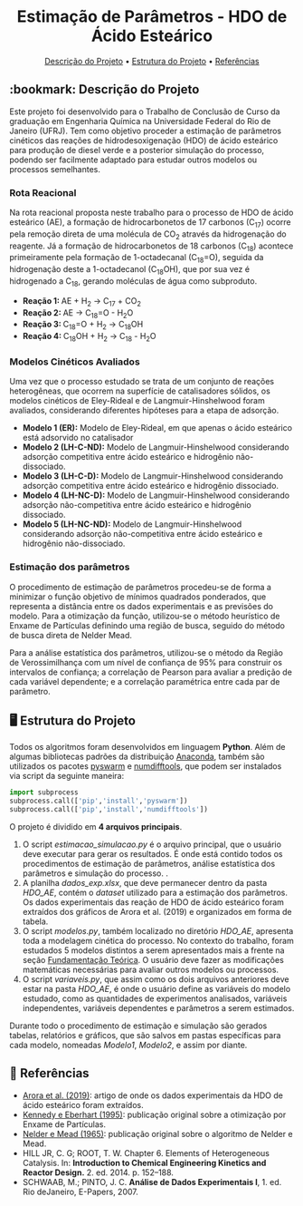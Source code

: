 <h1 align="center"> Estimação de Parâmetros - HDO de Ácido Esteárico </h1>

<p align="center">
 <a href="#descricao">Descrição do Projeto</a> •
 <a href="#comousar">Estrutura do Projeto</a>  • 
 <a href="#referencias">Referências</a>
</p>

<h2 id="descricao"> :bookmark: Descrição do Projeto </h2>

<p> 
Este projeto foi desenvolvido para o Trabalho de Conclusão de Curso da graduação em Engenharia Química na Universidade Federal do Rio de Janeiro (UFRJ). Tem como objetivo proceder a estimação de parâmetros cinéticos das reações de hidrodesoxigenação (HDO) de ácido esteárico para produção de diesel verde e a posterior simulação do processo, 
podendo ser facilmente adaptado para estudar outros modelos ou processos semelhantes. 
</p>


### Rota Reacional

<p>
Na rota reacional proposta neste trabalho para o processo de HDO de ácido esteárico (AE), a formação de hidrocarbonetos de 17 carbonos (C<sub>17</sub>) 
ocorre pela remoção direta de uma molécula de CO<sub>2</sub> através da hidrogenação do reagente. Já a formação de hidrocarbonetos de 18 carbonos (C<sub>18</sub>)
acontece primeiramente pela formação de 1-octadecanal (C<sub>18</sub>=O), seguida da hidrogenação deste a 1-octadecanol (C<sub>18</sub>OH), que por sua vez é hidrogenado
a C<sub>18</sub>, gerando moléculas de água como subproduto.
 </p>

<ul>
<li> <b> Reação 1: </b> AE + H<sub>2</sub> → C<sub>17</sub> + CO<sub>2</sub> </li>
<li> <b> Reação 2: </b> AE → C<sub>18</sub>=O - H<sub>2</sub>O </li>
<li> <b> Reação 3: </b> C<sub>18</sub>=O + H<sub>2</sub> → C<sub>18</sub>OH </li>
<li> <b> Reação 4: </b> C<sub>18</sub>OH + H<sub>2</sub> → C<sub>18</sub> - H<sub>2</sub>O <br> </li>
</ul>

### Modelos Cinéticos Avaliados

<p>
Uma vez que o processo estudado se trata de um conjunto de reações heterogêneas, que ocorrem na superfície de catalisadores sólidos, os modelos cinéticos de
Eley-Rideal e de Langmuir-Hinshelwood foram avaliados, considerando diferentes hipóteses para a etapa de adsorção.
</p>

<ul>
<li> <b> Modelo 1 (ER):</b> Modelo de Eley-Rideal, em que apenas o ácido esteárico está adsorvido no catalisador</li>
<li> <b> Modelo 2 (LH-C-ND):</b> Modelo de Langmuir-Hinshelwood considerando adsorção competitiva entre ácido esteárico e hidrogênio não-dissociado. </li>
<li> <b> Modelo 3 (LH-C-D):</b> Modelo de Langmuir-Hinshelwood considerando adsorção competitiva entre ácido esteárico e hidrogênio dissociado.</li>
<li> <b> Modelo 4 (LH-NC-D):</b> Modelo de Langmuir-Hinshelwood considerando adsorção não-competitiva entre ácido esteárico e hidrogênio dissociado.</li>
<li> <b> Modelo 5 (LH-NC-ND):</b> Modelo de Langmuir-Hinshelwood considerando adsorção não-competitiva entre ácido esteárico e hidrogênio não-dissociado.</li>
</ul>

### Estimação dos parâmetros

<p>
O procedimento de estimação de parâmetros procedeu-se de forma a minimizar o função objetivo de mínimos quadrados ponderados, 
que representa a distância entre os dados experimentais e as previsões do modelo.
Para a otimização da função, utilizou-se o método heurístico de Enxame de Partículas definindo uma região de busca, seguido do método de busca direta de Nelder Mead.
</p>

<p>
Para a análise estatística dos parâmetros, utilizou-se o método da Região de Verossimilhança com um nível de confiança de 95%
para construir os intervalos de confiança; a correlação de Pearson para avaliar a predição de cada variável dependente; e a correlação paramétrica
entre cada par de parâmetro.
 </p>

<h2 id="comousar"> 🖥️ Estrutura do Projeto </h2>

<p>
Todos os algoritmos foram desenvolvidos em linguagem <b>Python</b>. Além de algumas bibliotecas padrões da distribuição <a href="https://www.anaconda.com/products/individual">Anaconda</a>, 
também são utilizados os pacotes <a href="https://pythonhosted.org/pyswarm/">pyswarm</a> e <a href="https://pypi.org/project/numdifftools/">numdifftools</a>, 
que podem ser instalados via script da seguinte maneira: 
</p>

```python
import subprocess
subprocess.call(['pip','install','pyswarm'])
subprocess.call(['pip','install','numdifftools'])
```

O projeto é dividido em <b>4 arquivos principais</b>. <br>
<ol>
  <li> O script <i>estimacao_simulacao.py</i> é o arquivo principal, que o usuário deve executar para gerar os resultados. É onde está contido todos os procedimentos de estimação de parâmetros, análise estatística dos parâmetros e simulação do processo. 
   .
</li>

  <li> A planilha <i>dados_exp.xlsx</i>, que deve permanecer dentro da pasta <i>HDO_AE</i>, contém o <i>dataset</i> utilizado 
  para a estimação dos parâmetros. Os dados experimentais das reação de HDO de ácido esteárico
  foram extraídos dos gráficos de Arora et al. (2019) e organizados em forma de tabela. 
  </li>

  <li> O script <i>modelos.py</i>, também localizado no diretório <i>HDO_AE</i>, apresenta toda a modelagem cinética do processo. No contexto do trabalho, 
  foram estudados 5 modelos distintos a serem apresentados mais a frente na seção <a href="#teoria">Fundamentação Teórica</a>. 
  O usuário deve fazer as modificações matemáticas necessárias para avaliar outros modelos ou processos.
  </li>
  
  <li> O script <i>variaveis.py</i>, que assim como os dois arquivos anteriores deve estar na pasta <i>HDO_AE</i>, é onde o usuário define as variáveis do modelo estudado, 
  como as quantidades de experimentos analisados, variáveis independentes, variáveis dependentes e parâmetros a serem estimados.
  </li>
  
</ol>

<p>
Durante todo o procedimento de estimação e simulação são gerados tabelas, relatórios e gráficos, que são salvos em pastas específicas para cada modelo, nomeadas <i>Modelo1</i>, <i>Modelo2</i>, e assim por diante.
</p>

<h2 id="referencias"> 📜 Referências </h2>

<ul>
<li><a href="https://doi.org/10.1016/j.cej.2019.01.134"> Arora et al. (2019)</a>: artigo de onde os dados experimentais da HDO de ácido esteárico foram extraídos. </li>
<li><a href="https://doi.org/10.1109/ICNN.1995.488968"> Kennedy e Eberhart (1995)</a>: publicação original sobre a otimização por Enxame de Partículas. </li>
<li><a href="https://doi.org/10.1093/comjnl/7.4.308"> Nelder e Mead (1965)</a>: publicação original sobre o algoritmo de Nelder e Mead. </li>
<li> HILL JR, C. G; ROOT, T. W. Chapter 6. Elements of Heterogeneous Catalysis. In: <b>Introduction to Chemical Engineering Kinetics and Reactor Design.</b> 2. ed. 2014. p. 152–188.</li>
<li> SCHWAAB, M.; PINTO, J. C. <b>Análise de Dados Experimentais I</b>, 1. ed. Rio deJaneiro, E-Papers, 2007. </li>
</ul>



